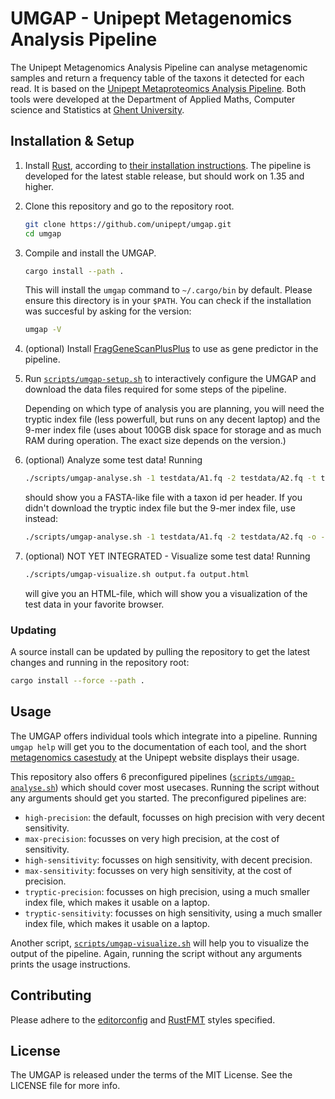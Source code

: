 
# UMGAP - Unipept Metagenomics Analysis Pipeline

The Unipept Metagenomics Analysis Pipeline can analyse metagenomic samples and
return a frequency table of the taxons it detected for each read. It is based on
the [Unipept Metaproteomics Analysis Pipeline][Unipept]. Both
tools were developed at the Department of Applied Maths, Computer science and
Statistics at [Ghent University].


## Installation & Setup

1. Install [Rust], according to [their installation instructions][rust-install].
   The pipeline is developed for the latest stable release, but should work on
   1.35 and higher.

2. Clone this repository and go to the repository root.

   ```sh
   git clone https://github.com/unipept/umgap.git
   cd umgap
   ```

3. Compile and install the UMGAP.

   ```sh
   cargo install --path .
   ```

   This will install the `umgap` command to `~/.cargo/bin` by default. Please
   ensure this directory is in your `$PATH`. You can check if the installation
   was succesful by asking for the version:

   ```sh
   umgap -V
   ```

4. (optional) Install [FragGeneScanPlusPlus] to use as gene predictor in the
   pipeline.

5. Run [`scripts/umgap-setup.sh`](scripts/umgap-setup.sh) to interactively
   configure the UMGAP and download the data files required for some steps of
   the pipeline.

   Depending on which type of analysis you are planning, you will need the
   tryptic index file (less powerfull, but runs on any decent laptop) and the
   9-mer index file (uses about 100GB disk space for storage and as much RAM
   during operation. The exact size depends on the version.)

6. (optional) Analyze some test data! Running

   ```sh
   ./scripts/umgap-analyse.sh -1 testdata/A1.fq -2 testdata/A2.fq -t tryptic-sensitivity -o - | tee output.fa
   ```

   should show you a FASTA-like file with a taxon id per header. If you didn't
   download the tryptic index file but the 9-mer index file, use instead:

   ```sh
   ./scripts/umgap-analyse.sh -1 testdata/A1.fq -2 testdata/A2.fq -o - | tee output.fa
   ```

7. (optional) NOT YET INTEGRATED - Visualize some test data! Running

   ```sh
   ./scripts/umgap-visualize.sh output.fa output.html
   ```

   will give you an HTML-file, which will show you a visualization of the test
   data in your favorite browser.

### Updating

A source install can be updated by pulling the repository to get the latest
changes and running in the repository root:

```sh
cargo install --force --path .
```


## Usage

The UMGAP offers individual tools which integrate into a pipeline. Running
`umgap help` will get you to the documentation of each tool, and the short
[metagenomics casestudy] at the Unipept website displays their usage.

This repository also offers 6 preconfigured pipelines
([`scripts/umgap-analyse.sh`](scripts/umgap-analyse.sh))
which should cover most usecases. Running the script without any arguments
should get you started. The preconfigured pipelines are:

- `high-precision`: the default, focusses on high precision with very decent
  sensitivity.
- `max-precision`: focusses on very high precision, at the cost of sensitivity.
- `high-sensitivity`: focusses on high sensitivity, with decent precision.
- `max-sensitivity`: focusses on very high sensitivity, at the cost of
  precision.
- `tryptic-precision`: focusses on high precision, using a much smaller index
  file, which makes it usable on a laptop.
- `tryptic-sensitivity`: focusses on high sensitivity, using a much smaller
  index file, which makes it usable on a laptop.

Another script, [`scripts/umgap-visualize.sh`](scripts/umgap-visualize.sh) will
help you to visualize the output of the pipeline. Again, running the script
without any arguments prints the usage instructions.


## Contributing

Please adhere to the [editorconfig] and [RustFMT] styles specified.


## License

The UMGAP is released under the terms of the MIT License. See the LICENSE file
for more info.


[Unipept]: https://unipept.ugent.be/
[Ghent University]: https://www.ugent.be/
[Rust]: https://www.rust-lang.org/
[metagenomics casestudy]: https://unipept.ugent.be/clidocs/casestudies/metagenomics
[rust-install]: https://www.rust-lang.org/tools/install
[FragGeneScanPlusPlus]: https://github.com/unipept/FragGeneScanPlusPlus
[EditorConfig]: https://editorconfig.org/
[RustFMT]: https://github.com/rust-lang/rustfmt
